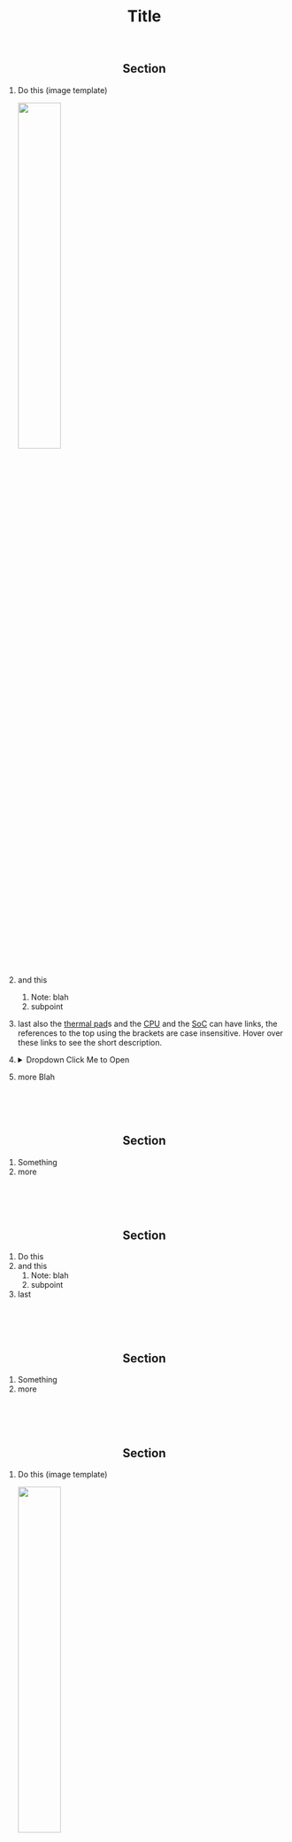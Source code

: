 [thermal pad]: /more/terminology.md#thermal-pad "Soft pad that conducts heat away from computer chips."
[soc]: /more/terminology.md#soc-system-on-chip "System-on-Chip: includes multiple processors with different functions in a single chip."
[cpu]: /more/terminology.md#cpu-central-processing-unit "Central Processing Unit: main computing chip, the brains."
[ram]: /more/terminology.md#ram-random-access-memory "Random-Access Memory: stores data the computer is currently working on."
[gpu]: /more/terminology.md#gpu-graphics-processing-unit "Graphics Processing Unit: processes visual tasks, like games."
[npu]: /more/terminology.md#npu-neural-processing-unit "Neural Processing Unit: processes neural networks (AI)"

<h1 align=center>Title</h1>

<br>

<h2 align=center>Section</h2>

1. Do this (image template)

   <img width=40% src="/">
2. and this
    1. Note: blah
    2. subpoint
3. last also the [thermal pad]s and the [CPU] and the [SoC] can have links, the references to the top using the brackets are case insensitive. Hover over these links to see the short description.
4. <details>
      <summary>
         Dropdown Click Me to Open
      </summary>
      <p>
      
      1. Blah
      
         <img width=40% src="/">
      2. Blah [thermal pad]
      3. e
      </p>
   </details>
5. more Blah

<br><br><br>

<h2 align=center>Section</h2>

1. Something
2. more

<br><br><br>

<h2 align=center>Section</h2>

1. Do this
2. and this
    1. Note: blah
    2. subpoint
3. last

<br><br><br>

<h2 align=center>Section</h2>

1. Something
2. more

<br><br><br>

<h2 align=center>Section</h2>

1. Do this (image template)

   <img width=40% src="/">
2. and this
    1. Note: blah
    2. subpoint
3. last also the [thermal pad]s and the [CPU] and the [SoC] can have links, the references to the top using the brackets are case insensitive. Hover over these links to see the short description.

<br><br><br>

<h2 align=center>Section</h2>

1. Something
2. more

<br><br><br>

<table align=center>
    <tr>
        <td>

[Go Back](/README.md)
        </td>
        <td>
[Table of Contents](/README.md)
        </td>
        <td>
[Continue](/README.md)
        </td>
    </tr>
</table>
